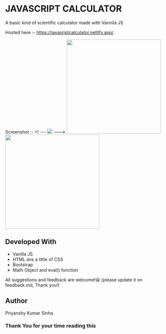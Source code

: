 # JAVASCRIPT CALCULATOR

A basic kind of scientific calculator made with Vannila JS

Hosted here :- https://javasriptcalculator.netlify.app/

Screenshot :-
 <! ---
<img src ="https://github.com/PriyanshuKumarSinha/javascript_calculator/blob/main/project_screenshot_desktop.png"></img> --->
<img width = "300px" src ="https://github.com/PriyanshuKumarSinha/javascript_calculator/blob/main/project_screenshot_mobile.jpg"></img>
<img width = "300px" src ="https://github.com/PriyanshuKumarSinha/javascript_calculator/blob/main/project_screenshot_mobile.jpg"></img>

## Developed With

- Vanilla JS
- HTML ans a little of CSS
- Bootstrap 
- Math Object and eval() function

All suggestions and feedback are welcome!😃
(please update it on feedback.md, Thank you!)

## Author

Priyanshy Kumar Sinha

### Thank You for your time reading this

